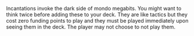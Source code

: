 Incantations invoke the dark side of mondo megabits. You might want to think twice before adding these to your deck. They are like tactics but they cost zero funding points to play and they must be played immediately upon seeing them in the deck. The player may not choose to not play them.